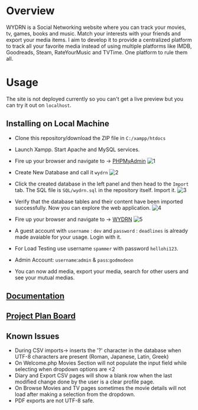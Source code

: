 # Overview
WYDRN is a Social Networking website where you can track your movies, tv, games, books and music. Match your interests with your friends and export your media items. I aim to develop it to provide a centralized platform to track all your favorite media instead of using multiple platforms like IMDB, Goodreads, Steam, RateYourMusic and TVTime. One platform to rule them all.

# Usage
The site is not deployed currently so you can't get a live preview but you can try it out on `localhost`.

## Installing on Local Machine
- Clone this repository/download the ZIP file in `C:/xampp/htdocs`
- Launch Xampp. Start Apache and MySQL services.

- Fire up your browser and navigate to -> [PHPMyAdmin](localhost/phpmyadmin)
![1](https://user-images.githubusercontent.com/68660002/180612573-c1856eff-3217-45cb-adf9-69ed1034ab0c.JPG)

- Create New Database and call it `wydrn`
![2](https://user-images.githubusercontent.com/68660002/180612577-f9cb6a98-6a1e-4ed2-9088-3a5913b8aefd.JPG)

- Click the created database in the left panel and then head to the `Import` tab. The SQL file is `SQL/wydrn.sql` in the repository itself. Import it.
![3](https://user-images.githubusercontent.com/68660002/180612580-d657f747-3708-4bb9-9582-6d4d48427efd.JPG)

- Verify that the database tables and their content have been imported successfully. Now you can explore the web application.
![4](https://user-images.githubusercontent.com/68660002/180612581-0bcc3930-d4da-41a9-8407-f96ce678efde.JPG)

- Fire up your browser and navigate to -> [WYDRN](http://localhost/WYDRN/login.php)
![5](https://user-images.githubusercontent.com/68660002/180612842-7a10aeb5-d734-4d85-a2da-2b5a3ece72b9.JPG)

- A guest account with `username` : `dev` and `password` : `deadlines` is already made avaiable for your usage. Login with it.
- For Load Testing use username `spammer` with password `hellohi123`.
- Admin Account: `username`:`admin` & `pass`:`godmodeon`
- You can now add media, export your media, search for other users and see your mutual medias. 

## [Documentation](https://github.com/HighnessAtharva/WYDRN/wiki/Documentation)

## [Project Plan Board](https://github.com/users/HighnessAtharva/projects/1)

## Known Issues

- During CSV imports-> inserts the '?' character in the database when UTF-8 characters are present (Roman, Japanese, Latin, Greek)
- On Welcome.php Movies Section will not populate the input field while selecting when dropdown options are <2
- Diary and Export CSV pages will show a blank row when the last modified change done by the user is a clear profile page.
- On Browse Movies and TV pages sometimes the movie details will not load after making a selection from the dropdown.
- PDF exports are not UTF-8 safe.

